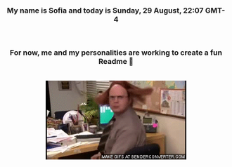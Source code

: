 


<div align="center">
<h3 >My name is Sofia and today is Sunday, 29 August, 22:07 GMT-4</h3><br>
<h3 >For now, me and my personalities are working to create a fun Readme 👋
</h3><br>
<img src='img/dwight.gif' alt='working...'/>
</div>
